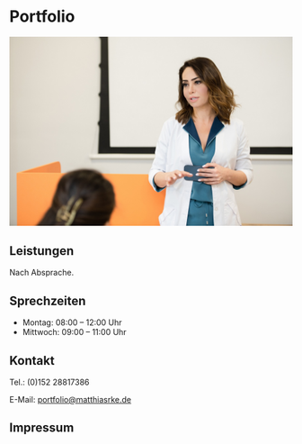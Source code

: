 # Portfolio

![person](images/person.jpg)

## Leistungen

Nach Absprache.

## Sprechzeiten

- Montag: 08:00 – 12:00 Uhr
- Mittwoch: 09:00 – 11:00 Uhr

## Kontakt

Tel.: (0)152 28817386

E-Mail: portfolio@matthiasrke.de

## Impressum
